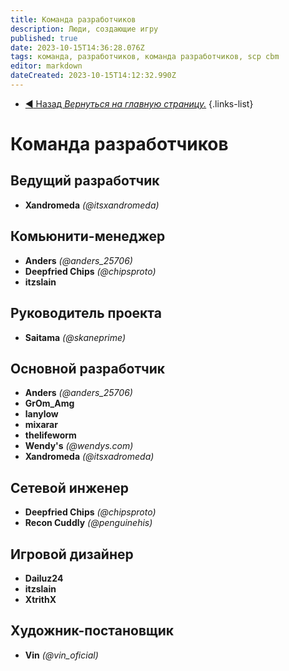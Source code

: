 ```yaml
---
title: Команда разработчиков
description: Люди, создающие игру
published: true
date: 2023-10-15T14:36:28.076Z
tags: команда, разработчиков, команда разработчиков, scp cbm
editor: markdown
dateCreated: 2023-10-15T14:12:32.990Z
---
```


- [:arrow_backward: Назад *Вернуться на главную страницу.*](/ru/home)
{.links-list}

# Команда разработчиков
## Ведущий разработчик
- **Xandromeda** *(@itsxandromeda)*
## Комьюнити-менеджер 
- **Anders** *(@anders_25706)*
- **Deepfried Chips** *(@chipsproto)*
- **itzslain**
## Руководитель проекта
- **Saitama** *(@skaneprime)*
## Основной разработчик
- **Anders** *(@anders_25706)*
- **GrOm_Amg**
- **lanylow**
- **mixarar**
- **thelifeworm**
- **Wendy's** *(@wendys.com)*
- **Xandromeda** *(@itsxadromeda)*
## Сетевой инженер
- **Deepfried Chips** *(@chipsproto)*
- **Recon Cuddly** *(@penguinehis)*
## Игровой дизайнер
- **Dailuz24**
- **itzslain**
- **XtrithX**
## Художник-постановщик
- **Vin** *(@vin_oficial)*